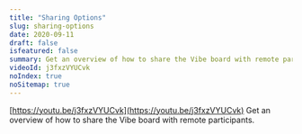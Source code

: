 ```yaml
---
title: "Sharing Options"
slug: sharing-options
date: 2020-09-11
draft: false
isfeatured: false
summary: Get an overview of how to share the Vibe board with remote participants. 
videoId: j3fxzVYUCvk
noIndex: true
noSitemap: true
---
```




[https://youtu.be/j3fxzVYUCvk](https://youtu.be/j3fxzVYUCvk)
Get an overview of how to share the Vibe board with remote participants. 
